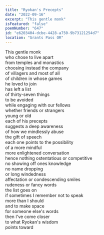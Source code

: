 ```yaml
---
title: "Ryokan's Precepts"
date: "2022-09-16"
excerpt: "This gentle monk"
isFeatured: "false"
poemNumber: "647"
id: "e6203404-dcbe-4428-a750-9b73121254d7"
location: "Grants Pass OR"
---
```


This gentle monk  
who chose to live apart  
from temples and monastics  
choosing instead the company  
of villagers and most of all  
of children in whose games  
he loved to join  
has left a list  
of thirty-seven things  
to be avoided  
while engaging with our fellows  
whether friends or strangers  
young or old  
each of his precepts  
suggests a deep awareness  
of how we mindlessly abuse  
the gift of speech  
each one points to the possibility  
of a more mindful  
more enlightened conversation  
hence nothing ostentatious or competitive  
no showing off ones knowledge  
no name dropping  
or long windedness  
affectation or condescending smiles  
rudeness or fancy words  
the list goes on  
if sometimes I remember not to speak  
more than I should  
and to make space  
for someone else's words  
then I've come closer  
to what Ryokan's wisdom  
points toward
